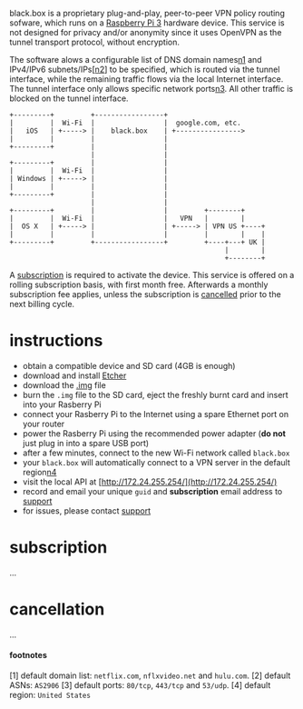 black.box is a proprietary plug-and-play, peer-to-peer VPN policy routing sofware, which runs on a [Raspberry Pi 3](https://en.wikipedia.org/wiki/Raspberry_Pi) hardware device. This service is not designed for privacy and/or anonymity since it uses OpenVPN as the tunnel transport protocol, without encryption.

The software alows a configurable list of DNS domain names[n1](#footnotes) and IPv4/IPv6 subnets/IPs[[n2](#footnotes)] to be specified, which is routed via the tunnel interface, while the remaining traffic flows via the local Internet interface. The tunnel interface only allows specific network ports[n3](#footnotes). All other traffic is blocked on the tunnel interface.

```
+---------+         +-----------------+
|         |  Wi-Fi  |                 |  google.com, etc.
|   iOS   | +-----> |    black.box    | +---------------->
|         |         |                 |
+---------+         |                 |
                    |                 |
+---------+         |                 |
|         |  Wi-Fi  |                 |
| Windows | +-----> |                 |
|         |         |                 |
+---------+         |                 |
                    |                 |
+---------+         |                 |         +--------+
|         |  Wi-Fi  |                 |   VPN   |        |
|  OS X   | +-----> |                 | +-----> | VPN US +----+
|         |         |                 |         |        |    |
+---------+         +-----------------+         +----+---+ UK |
                                                     |        |
                                                     +--------+
```

A [subscription](#subscription) is required to activate the device. This service is offered on a rolling subscription basis, with first month free. Afterwards a monthly subscription fee applies, unless the subscription is [cancelled](#cancellation) prior to the next billing cycle.

# instructions
* obtain a compatible device and SD card (4GB is enough)
* download and install [Etcher](http://www.etcher.io/)
* download the [.img](#) file
* burn the `.img` file to the SD card, eject the freshly burnt card and insert into your Rasberry Pi
* connect your Rasberry Pi to the Internet using a spare Ethernet port on your router
* power the Rasberry Pi using the recommended power adapter (**do not** just plug in into a spare USB port)
* after a few minutes, connect to the new Wi-Fi network called `black.box`
* your `black.box` will automatically connect to a VPN server in the default region[n4](#footnotes)
* visit the local API at [http://172.24.255.254/](http://172.24.255.254/)
* record and email your unique `guid` and **subscription** email address to [support](blackbox@belodedenko.me)
* for issues, please contact [support](blackbox@belodedenko.me)

# subscription
...

# cancellation
...

#### footnotes
[1] default domain list: `netflix.com`, `nflxvideo.net` and `hulu.com`.
[2] default ASNs: `AS2906`
[3] default ports: `80/tcp`, `443/tcp` and `53/udp`.
[4] default region: `United States`
